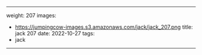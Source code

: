
---
weight: 207
images:
- https://jumpingcow-images.s3.amazonaws.com/jack/jack_207.png
title: jack 207
date: 2022-10-27
tags:
- jack
---
